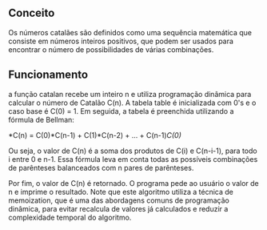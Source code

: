 ## Conceito
Os números catalães são definidos como uma sequência matemática que consiste em números inteiros positivos, que podem ser usados ​​para encontrar o número de possibilidades de várias combinações. 


## Funcionamento

a função catalan recebe um inteiro n e utiliza programação dinâmica para calcular o número de Catalão C(n). A tabela table é inicializada com 0's e o caso base é C(0) = 1. Em seguida, a tabela é preenchida utilizando a fórmula de Bellman:

*C(n) = C(0)*C(n-1) + C(1)*C(n-2) + ... + C(n-1)*C(0)*

Ou seja, o valor de C(n) é a soma dos produtos de C(i) e C(n-i-1), para todo i entre 0 e n-1. Essa fórmula leva em conta todas as possíveis combinações de parênteses balanceados com n pares de parênteses.

Por fim, o valor de C(n) é retornado. O programa pede ao usuário o valor de n e imprime o resultado. Note que este algoritmo utiliza a técnica de memoization, que é uma das abordagens comuns de programação dinâmica, para evitar recalcula de valores já calculados e reduzir a complexidade temporal do algoritmo.
